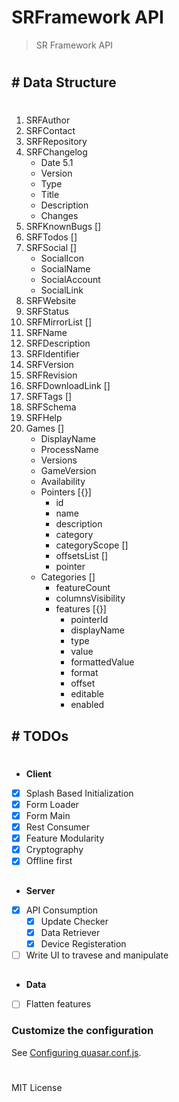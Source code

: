 # SRFramework API 

> SR Framework API
#
## # Data Structure
#
1. SRFAuthor 
2. SRFContact 
3. SRFRepository 
4. SRFChangelog 
    - Date 5.1 
    - Version 
    - Type 
    - Title 
    - Description 
    - Changes 
5. SRFKnownBugs [] 
6. SRFTodos []
7. SRFSocial []
   - SocialIcon 
   - SocialName 
   - SocialAccount 
   - SocialLink 
8. SRFWebsite 
9. SRFStatus 
10. SRFMirrorList []
11. SRFName 
12. SRFDescription 
13. SRFIdentifier 
14. SRFVersion 
15. SRFRevision 
16. SRFDownloadLink []
17. SRFTags []
18. SRFSchema 
19. SRFHelp 
20. Games []
    - DisplayName 
    - ProcessName 
    - Versions 
    - GameVersion 
    - Availability 
    - Pointers [{}]
      - id 
      - name 
      - description 
      - category 
      - categoryScope []
      - offsetsList []
      - pointer 
    - Categories []
      - featureCount 
      - columnsVisibility 
      - features [{}]
        - pointerId 
        - displayName 
        - type 
        - value 
        - formattedValue 
        - format 
        - offset 
        - editable 
        - enabled 

## # TODOs
#
- **Client**
- [x] Splash Based Initialization  
- [x] Form Loader
- [x] Form Main 
- [x] Rest Consumer 
- [x] Feature Modularity 
- [x] Cryptography
- [x] Offline first 
##
- **Server**
- [x] API Consumption
  - [x] Update Checker
  - [x] Data Retriever
  - [x] Device Registeration
- [ ] Write UI to travese and manipulate
##
- **Data**
- [ ] Flatten features

### Customize the configuration
See [Configuring quasar.conf.js](https://quasar.dev/quasar-cli/quasar-conf-js).

#
MIT License

